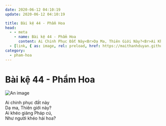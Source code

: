 ```yaml
---
date: 2020-06-12 04:10:19
update: 2020-06-12 04:10:19

title: Bài kệ 44 - Phẩm Hoa
head:
  - - meta
    - name: Bài kệ 44 - Phẩm Hoa
      content: Ai Chinh Phục Đất Này<Br>Dạ Ma, Thiên Giới Này?<Br>Ai Khéo Giảng Pháp Cú,<Br>Như Người Khéo Hái Hoa?<Br>
  - [link, { as: image, rel: preload, href: https://maithanhduyan.github.io/kinh-phap-cu/img/pham-hoa/pham-hoa-044.jpg }]
category:
  - pham-hoa
---
```


# Bài kệ 44 - Phẩm Hoa

![An image](/img/pham-hoa/pham-hoa-044.jpg)

Ai chinh phục đất này<br>Dạ ma, Thiên giới này?<br>Ai khéo giảng Pháp cú,<br>Như người khéo hái hoa?<br>
